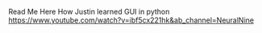 Read Me Here
How Justin learned GUI in python
https://www.youtube.com/watch?v=ibf5cx221hk&ab_channel=NeuralNine
